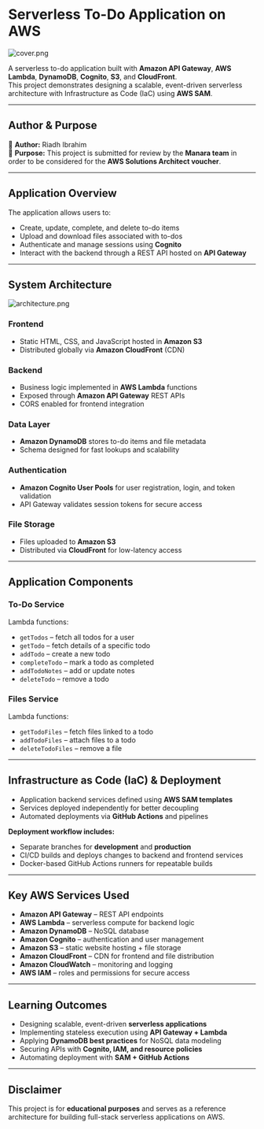 # Serverless To-Do Application on AWS

![cover.png](./blog-post/cover.png)

A serverless to-do application built with **Amazon API Gateway**, **AWS Lambda**, **DynamoDB**, **Cognito**, **S3**, and **CloudFront**.  
This project demonstrates designing a scalable, event-driven serverless architecture with Infrastructure as Code (IaC) using **AWS SAM**.

---

## Author & Purpose

👤 **Author:** Riadh Ibrahim  
🎯 **Purpose:** This project is submitted for review by the **Manara team** in order to be considered for the **AWS Solutions Architect voucher**.

---

## Application Overview

The application allows users to:

- Create, update, complete, and delete to-do items  
- Upload and download files associated with to-dos  
- Authenticate and manage sessions using **Cognito**  
- Interact with the backend through a REST API hosted on **API Gateway**

---

## System Architecture

![architecture.png](./blog-post/architecture.png)

### Frontend
- Static HTML, CSS, and JavaScript hosted in **Amazon S3**  
- Distributed globally via **Amazon CloudFront** (CDN)

### Backend
- Business logic implemented in **AWS Lambda** functions  
- Exposed through **Amazon API Gateway** REST APIs  
- CORS enabled for frontend integration  

### Data Layer
- **Amazon DynamoDB** stores to-do items and file metadata  
- Schema designed for fast lookups and scalability  

### Authentication
- **Amazon Cognito User Pools** for user registration, login, and token validation  
- API Gateway validates session tokens for secure access  

### File Storage
- Files uploaded to **Amazon S3**  
- Distributed via **CloudFront** for low-latency access  

---

## Application Components

### To-Do Service
Lambda functions:
- `getTodos` – fetch all todos for a user  
- `getTodo` – fetch details of a specific todo  
- `addTodo` – create a new todo  
- `completeTodo` – mark a todo as completed  
- `addTodoNotes` – add or update notes  
- `deleteTodo` – remove a todo  

### Files Service
Lambda functions:
- `getTodoFiles` – fetch files linked to a todo  
- `addTodoFiles` – attach files to a todo  
- `deleteTodoFiles` – remove a file  

---

## Infrastructure as Code (IaC) & Deployment

- Application backend services defined using **AWS SAM templates**  
- Services deployed independently for better decoupling  
- Automated deployments via **GitHub Actions** and pipelines  

**Deployment workflow includes:**
- Separate branches for **development** and **production**  
- CI/CD builds and deploys changes to backend and frontend services  
- Docker-based GitHub Actions runners for repeatable builds  

---

## Key AWS Services Used

- **Amazon API Gateway** – REST API endpoints  
- **AWS Lambda** – serverless compute for backend logic  
- **Amazon DynamoDB** – NoSQL database  
- **Amazon Cognito** – authentication and user management  
- **Amazon S3** – static website hosting + file storage  
- **Amazon CloudFront** – CDN for frontend and file distribution  
- **Amazon CloudWatch** – monitoring and logging  
- **AWS IAM** – roles and permissions for secure access  

---

## Learning Outcomes

- Designing scalable, event-driven **serverless applications**  
- Implementing stateless execution using **API Gateway + Lambda**  
- Applying **DynamoDB best practices** for NoSQL data modeling  
- Securing APIs with **Cognito, IAM, and resource policies**  
- Automating deployment with **SAM + GitHub Actions**  

---

## Disclaimer
This project is for **educational purposes** and serves as a reference architecture for building full-stack serverless applications on AWS.